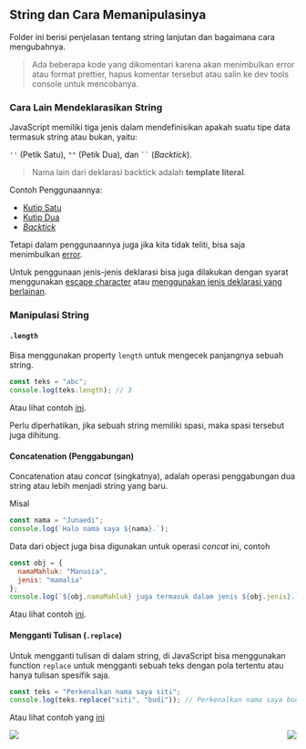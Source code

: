## String dan Cara Memanipulasinya

Folder ini berisi penjelasan tentang string lanjutan dan bagaimana cara mengubahnya.

> Ada beberapa kode yang dikomentari karena akan menimbulkan error atau format prettier, hapus komentar tersebut atau salin ke dev tools console untuk mencobanya.

### Cara Lain Mendeklarasikan String

JavaScript memiliki tiga jenis dalam mendefinisikan apakah suatu tipe data termasuk string atau bukan, yaitu:

`''` (Petik Satu), `""` (Petik Dua), dan ` `` ` (_Backtick_).

> Nama lain dari deklarasi backtick adalah **template literal**.

Contoh Penggunaannya:

- [Kutip Satu](anotherStringDeclaration.js#L10-L11)
- [Kutip Dua](anotherStringDeclaration.js#L13-L14)
- [_Backtick_](anotherStringDeclaration.js#L16-L17)

Tetapi dalam penggunaannya juga jika kita tidak teliti, bisa saja menimbulkan [error](anotherStringDeclaration.js#L5-L7).

Untuk penggunaan jenis-jenis deklarasi bisa juga dilakukan dengan syarat menggunakan [escape character](anotherStringDeclaration.js#L26-L27) atau [menggunakan jenis deklarasi yang berlainan](anotherStringDeclaration.js#L20-L24).

### Manipulasi String

#### `.length`

Bisa menggunakan property `length` untuk mengecek panjangnya sebuah string.

```js
const teks = "abc";
console.log(teks.length); // 3
```

Atau lihat contoh [ini](stringManipulation.js#L2-L3).

Perlu diperhatikan, jika sebuah string memiliki spasi, maka spasi tersebut juga dihitung.

#### Concatenation (Penggabungan)

Concatenation atau _concat_ (singkatnya), adalah operasi penggabungan dua string atau lebih menjadi string yang baru.

Misal

```js
const nama = "Junaedi";
console.log(`Halo nama saya ${nama}.`);
```

Data dari object juga bisa digunakan untuk operasi _concat_ ini, contoh

```js
const obj = {
  namaMahluk: "Manusia",
  jenis: "mamalia"
};
console.log(`${obj.namaMahluk} juga termasuk dalam jenis ${obj.jenis}.`);
```

Atau lihat contoh [ini](stringManipulation.js#L6-L32).

#### Mengganti Tulisan (`.replace`)

Untuk mengganti tulisan di dalam string, di JavaScript bisa menggunakan function `replace` untuk mengganti sebuah teks dengan pola tertentu atau hanya tulisan spesifik saja.

```js
const teks = "Perkenalkan nama saya siti";
console.log(teks.replace("siti", "budi")); // Perkenalkan nama saya budi
```

Atau lihat contoh yang [ini](stringManipulation.js#L35-L36)

[<img align="left" src="https://api.bellshade.org/badge/navigation?badgeType=previous&text=Operator" />](../003_operator)

[<img align="right" src="https://api.bellshade.org/badge/navigation?badgeType=next&text=Conditioning" />](../005_arithmetic_operation)
